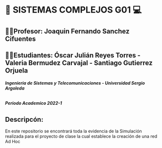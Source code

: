 # 🚀 SISTEMAS COMPLEJOS G01 💻
## 👨‍🏫**Profesor:** Joaquin Fernando Sanchez Cifuentes
## 👨‍💻**Estudiantes:** Óscar Julián Reyes Torres - Valeria Bermudez Carvajal - Santiago Gutierrez Orjuela
###### ***Ingenieria de Sistemas y Telecomunicaciones - Universidad Sergio Argoleda*** 
###### ***Periodo Academico 2022-1***

## Descripcón:
En este repositorio se encontrará toda la evidencia de la Simulación realizada para el proyecto de clase la cual establece la creación de una red Ad Hoc
